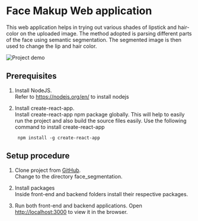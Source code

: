 # Face Makup Web application

This web application helps in trying out various shades of lipstick and hair-color on the uploaded image. The method adopted is parsing different parts of the face using semantic segmentation. The segmented image is then used to change the lip and hair color.

![Project demo](demo/makeup_mirror2.gif)


Prerequisites
--------------

1. Install NodeJS.    
Refer to https://nodejs.org/en/ to install nodejs

2. Install create-react-app.     
Install create-react-app npm package globally. This will help to easily run the project and also build the source files easily. 
Use the following command to install create-react-app

        npm install -g create-react-app


Setup procedure
----------------
1. Clone project from [GitHub](https://github.com/Sanjana7395/face_makeup_app.git).  
    Change to the directory face_segmentation.

2. Install packages     
   Inside front-end and backend folders install their respective packages.

3. Run both front-end and backend applications. Open [http://localhost:3000](http://localhost:3000) to view it in the browser.  

